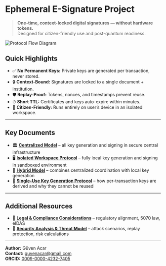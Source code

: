 # Ephemeral E-Signature Project

> **One-time, context-locked digital signatures — without hardware tokens.**  
> Designed for citizen-friendly use and post-quantum readiness.

![Protocol Flow Diagram](images/e-imza-protokolu.png)

## Quick Highlights

- ✅ **No Permanent Keys:** Private keys are generated per transaction, never stored.
- 🔒 **Context-Bound:** Signatures are locked to a single document + institution.
- 🛡 **Replay-Proof:** Tokens, nonces, and timestamps prevent reuse.
- ⏱ **Short TTL:** Certificates and keys auto-expire within minutes.
- 📱 **Citizen-Friendly:** Runs entirely on user’s device in an isolated workspace.

---

## Key Documents

- 🏛 **[Centralized Model](docs/centralized-model.md)** – all key generation and signing in secure central infrastructure  
- 🖥 **[Isolated Workspace Protocol](docs/isolated-workspace.md)** – fully local key generation and signing in sandboxed environment  
- 🔄 **[Hybrid Model](docs/hybrid-model.md)** – combines centralized coordination with local key generation  
- 🔑 **[Single-Use Key Generation Protocol](docs/single-use-key.md)** – how per-transaction keys are derived and why they cannot be reused  

---

## Additional Resources

- 📜 **[Legal & Compliance Considerations](docs/legal-framework.md)** – regulatory alignment, 5070 law, eIDAS  
- 🧪 **[Security Analysis & Threat Model](docs/security-analysis.md)** – attack scenarios, replay protection, risk calculations  

---

**Author:** Güven Acar  
**Contact:** guvenacar@gmail.com  
**ORCID:** [0009-0000-4232-7405](https://orcid.org/0009-0000-4232-7405)
